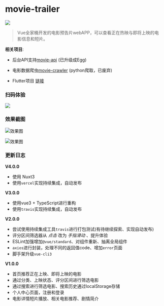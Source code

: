 # movie-trailer 

![](https://travis-ci.com/lhz960904/movie-trailer.svg?branch=master)


> Vue全家桶开发的电影预告片webAPP，可以查看正在热映与即将上映的电影信息和短片。

**相关项目**: 
  - 后台API支持[movie-api](https://github.com/lhz960904/movie-api) (已升级成Egg)

  - 电影数据爬虫[movie-crawler](https://github.com/lhz960904/movie-crawler) (python爬取，已废弃)

  - Flutter项目 [链接](https://github.com/liangxiaobo/flutter-movie-trailer)

### 扫码体验

![](./images/qrcode.png)

### 效果截图

![效果图](./images/effect1.gif)

![效果图](./images/effect2.gif)



### 更新日志


**V4.0.0**

- 使用 Nuxt3
- 使用`vercel`实现持续集成，自动发布

**V3.0.0**

- 使用vue3 + TypeScript进行重构
- 使用`travis`实现持续集成，自动发布

**V2.0.0**

- 尝试使用持续集成工具`travis`进行打包测试(有待继续探索、实现自动发布)
- 评分区间筛选器从 *点击* 改为 *手指滑动* 、提升体验
- ESLint加强增加`@vue/standard`、对组件重新、抽离全局组件
- `axios`进行封装，处理不同的返回值code、增加`error`页面
- 脚手架升级`vue-cli3`

**V1.0.0**

- 首页推荐正在上映、即将上映的电影
- 通过分类、上映状态、评分区间进行筛选电影
- 通过搜索进行筛选电影、搜索历史通过localStorage存储
- 个人中心页面，注册和登录
- 电影详情短片播放、相关电影推荐、剧情简介

